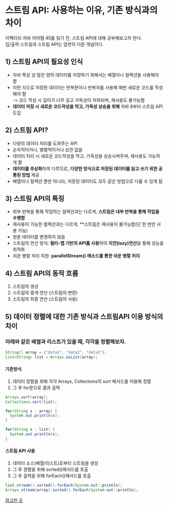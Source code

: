 # 스트림 API: 사용하는 이유, 기존 방식과의 차이
이펙티브 자바 아이템 45를 읽기 전, 스트림 API에 대해 공부해보고자 한다.<br>
입/출력 스트림과 스트림 API는 엄연히 다른 개념이다.
## 1) 스트림 API의 필요성 인식
- 자바 특성 상 많은 양의 데이터를 저장하기 위해서는 배열이나 컬렉션을 사용해야 함
- 이런 식으로 저장된 데이터는 반복문이나 반복자를 사용해 매번 새로운 코드를 작성해야 함<br>
  -> 코드 작성 시 길이가 너무 길고 가독성이 저하되며, 재사용도 불가능함
- **데이터 저장 시 새로운 코드작성을 막고, 가독성 상승을 위해** 자바 8부터 스트림 API 도입

## 2) 스트림 API?
- 다량의 데이터 처리를 도와주는 API
- 순차적이거나, 병렬적이거나 상관 없음
- 데이터 처리 시 새로운 코드작성을 막고, 가독성을 상승시켜주며, 재사용도 가능하게 함
- **데이터를 추상화**하여 다루므로, **다양한 방식으로 저장된 데이터를 읽고 쓰기 위한 공통된 방법** 제공
- 배열이나 컬렉션 뿐만 아니라, 저장된 데이터도 모두 같은 방법으로 다룰 수 있게 됨

## 3) 스트림 API의 특징
- 외부 반복을 통해 작업하는 컬렉션과는 다르게, **스트림은 내부 반복을 통해 작업을 수행함**
- 재사용이 가능한 컬렉션과는 다르게, **스트림은 재사용이 불가능함(단 한 번만 사용 가능)
- 원본 데이터를 변경하지 않음
- 스트림의 연산 방식: **필터-맵 기반의 API를 사용**하여 **지연(lazy)연산**을 통해 성능을 최적화
- 쉬운 병렬 처리 지원: **parallelStream() 메소드를 통한 쉬운 병렬 처리**

## 4) 스트림 API의 동작 흐름
1. 스트림의 생성
2. 스트림의 중개 연산 (스트림의 변환)
3. 스트림의 최종 연산 (스트림의 사용)


## 5) 데이터 정렬에 대한 기존 방식과 스트림API 이용 방식의 차이
### 아래와 같은 배열과 리스트가 있을 때, 각각을 정렬해보자.
```java
String[] array = {"data1", "data2", "data3"};
List<String> list = Arrays.asList(array);
```
#### 기존방식
1. 데이터 정렬을 위해 각각 Arrays, Collections의 sort 메서드를 이용해 정렬
2. 그 후 for문으로 결과 출력
```java
Arrays.sort(array);
Collections.sort(list);

for(String s : array) {
  System.out.println(s);
}

for(String s : list) {
  System.out.println(s);
}
```

#### 스트림 API 사용
1. 데이터 소스(배열/리스트)로부터 스트림을 생성
2. 그 후 정렬을 위해 sorted()메서드를 호출
3. 그 후 출력을 위해 forEach()메서드를 호출
```java
list.stream().sorted().forEach(System.out::println);
Arrays.stream(array).sorted().forEach(System.out::println);
```

[참고한 곳](https://dinfree.com/lecture/language/112_java_10.html)
